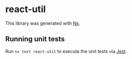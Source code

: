 # react-util

This library was generated with [Nx](https://nx.dev).

## Running unit tests

Run `nx test react-util` to execute the unit tests via [Jest](https://jestjs.io).
